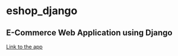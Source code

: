 # eshop_django
## E-Commerce Web Application using Django

[Link to the app](https://petar201078.pythonanywhere.com/)
